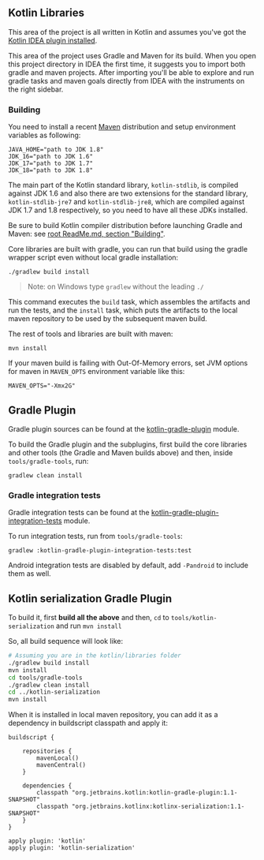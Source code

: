 ## Kotlin Libraries

This area of the project is all written in Kotlin and assumes you've got the [Kotlin IDEA plugin installed](../ReadMe.md#installing-plugin).

This area of the project uses Gradle and Maven for its build. When you open this project directory in IDEA the first time, it suggests you to import both gradle and maven projects. After importing you'll be able to explore and run gradle tasks and maven goals directly from IDEA with the instruments on the right sidebar.

### Building

You need to install a recent [Maven](http://maven.apache.org/) distribution and setup environment variables as following:

    JAVA_HOME="path to JDK 1.8"
    JDK_16="path to JDK 1.6"
    JDK_17="path to JDK 1.7"
    JDK_18="path to JDK 1.8"

The main part of the Kotlin standard library, `kotlin-stdlib`, is compiled against JDK 1.6 and also there are two extensions
for the standard library, `kotlin-stdlib-jre7` and `kotlin-stdlib-jre8`, which are compiled against JDK 1.7 and 1.8 respectively,
so you need to have all these JDKs installed.

Be sure to build Kotlin compiler distribution before launching Gradle and Maven: see [root ReadMe.md, section "Building"](../ReadMe.md#installing-plugin).

Core libraries are built with gradle, you can run that build using the gradle wrapper script even without local gradle installation:
    
    ./gradlew build install
    
> Note: on Windows type `gradlew` without the leading `./`
    
This command executes the `build` task, which assembles the artifacts and run the tests, and the `install` task, which puts the artifacts to the local maven repository to be used by the subsequent maven build.

The rest of tools and libraries are built with maven:

    mvn install

If your maven build is failing with Out-Of-Memory errors, set JVM options for maven in `MAVEN_OPTS` environment variable like this:

    MAVEN_OPTS="-Xmx2G"

## Gradle Plugin

Gradle plugin sources can be found at the [kotlin-gradle-plugin](tools/kotlin-gradle-plugin) module.

To build the Gradle plugin and the subplugins, first build the core libraries and other tools (the Gradle and Maven builds above) and then, inside `tools/gradle-tools`, run:

    gradlew clean install

### Gradle integration tests

Gradle integration tests can be found at the [kotlin-gradle-plugin-integration-tests](tools/kotlin-gradle-plugin-integration-tests) module.

To run integration tests, run from `tools/gradle-tools`:

    gradlew :kotlin-gradle-plugin-integration-tests:test
    
Android integration tests are disabled by default, add `-Pandroid` to include them as well.


## Kotlin serialization Gradle Plugin

To build it, first **build all the above** and then, `cd` to `tools/kotlin-serialization` 
and run `mvn install`

So, all build sequence will look like:

```bash
# Assuming you are in the kotlin/libraries folder
./gradlew build install
mvn install
cd tools/gradle-tools
./gradlew clean install
cd ../kotlin-serialization
mvn install
```

When it is installed in local maven repository, you can add it as a dependency in buildscript classpath and apply it:

```
buildscript {

    repositories {
        mavenLocal()
        mavenCentral()
    }

    dependencies {
        classpath "org.jetbrains.kotlin:kotlin-gradle-plugin:1.1-SNAPSHOT"
        classpath "org.jetbrains.kotlinx:kotlinx-serialization:1.1-SNAPSHOT"
    }
}

apply plugin: 'kotlin'
apply plugin: 'kotlin-serialization'

```
